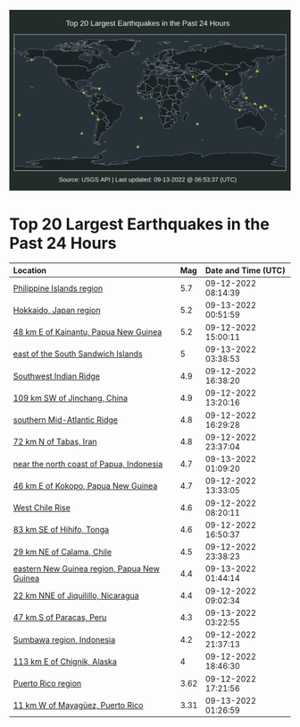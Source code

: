 ![Map](./map.png)

# Top 20 Largest Earthquakes in the Past 24 Hours

| Location | Mag | Date and Time (UTC) |
|:---|:---|:---|
| [Philippine Islands region](https://earthquake.usgs.gov/earthquakes/eventpage/us7000i7b8) | 5.7 | 09-12-2022 08:14:39 |
| [Hokkaido, Japan region](https://earthquake.usgs.gov/earthquakes/eventpage/us7000i7i8) | 5.2 | 09-13-2022 00:51:59 |
| [48 km E of Kainantu, Papua New Guinea](https://earthquake.usgs.gov/earthquakes/eventpage/us7000i7e9) | 5.2 | 09-12-2022 15:00:11 |
| [east of the South Sandwich Islands](https://earthquake.usgs.gov/earthquakes/eventpage/us7000i7j6) | 5 | 09-13-2022 03:38:53 |
| [Southwest Indian Ridge](https://earthquake.usgs.gov/earthquakes/eventpage/us7000i7er) | 4.9 | 09-12-2022 16:38:20 |
| [109 km SW of Jinchang, China](https://earthquake.usgs.gov/earthquakes/eventpage/us7000i7cy) | 4.9 | 09-12-2022 13:20:16 |
| [southern Mid-Atlantic Ridge](https://earthquake.usgs.gov/earthquakes/eventpage/us7000i7ev) | 4.8 | 09-12-2022 16:29:28 |
| [72 km N of Tabas, Iran](https://earthquake.usgs.gov/earthquakes/eventpage/us7000i7hz) | 4.8 | 09-12-2022 23:37:04 |
| [near the north coast of Papua, Indonesia](https://earthquake.usgs.gov/earthquakes/eventpage/us7000i7ih) | 4.7 | 09-13-2022 01:09:20 |
| [46 km E of Kokopo, Papua New Guinea](https://earthquake.usgs.gov/earthquakes/eventpage/us7000i7d2) | 4.7 | 09-12-2022 13:33:05 |
| [West Chile Rise](https://earthquake.usgs.gov/earthquakes/eventpage/us7000i7cd) | 4.6 | 09-12-2022 08:20:11 |
| [83 km SE of Hihifo, Tonga](https://earthquake.usgs.gov/earthquakes/eventpage/us7000i7f6) | 4.6 | 09-12-2022 16:50:37 |
| [29 km NE of Calama, Chile](https://earthquake.usgs.gov/earthquakes/eventpage/us7000i7hy) | 4.5 | 09-12-2022 23:38:23 |
| [eastern New Guinea region, Papua New Guinea](https://earthquake.usgs.gov/earthquakes/eventpage/us7000i7im) | 4.4 | 09-13-2022 01:44:14 |
| [22 km NNE of Jiquilillo, Nicaragua](https://earthquake.usgs.gov/earthquakes/eventpage/us7000i7c2) | 4.4 | 09-12-2022 09:02:34 |
| [47 km S of Paracas, Peru](https://earthquake.usgs.gov/earthquakes/eventpage/us7000i7j4) | 4.3 | 09-13-2022 03:22:55 |
| [Sumbawa region, Indonesia](https://earthquake.usgs.gov/earthquakes/eventpage/us7000i7h9) | 4.2 | 09-12-2022 21:37:13 |
| [113 km E of Chignik, Alaska](https://earthquake.usgs.gov/earthquakes/eventpage/ak022bq1181n) | 4 | 09-12-2022 18:46:30 |
| [Puerto Rico region](https://earthquake.usgs.gov/earthquakes/eventpage/pr2022255001) | 3.62 | 09-12-2022 17:21:56 |
| [11 km W of Mayagüez, Puerto Rico](https://earthquake.usgs.gov/earthquakes/eventpage/pr71371388) | 3.31 | 09-13-2022 01:26:59 |
